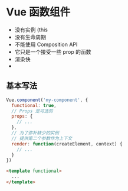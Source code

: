 # Vue 函数组件
- 没有实例 (this
- 没有生命周期
- 不能使用 Composition API
- 它只是一个接受一些 prop 的函数
- 渲染快
- 
## 基本写法
```js
Vue.component('my-component', {
  functional: true,
  // Props 是可选的
  props: {
    // ...
  },
  // 为了弥补缺少的实例
  // 提供第二个参数作为上下文
  render: function(createElement, context) {
    // ...
  }
})
```

```html
<template functional>
  ...
</template>
```
